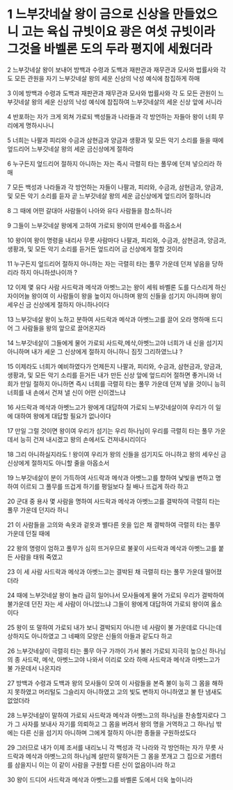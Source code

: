 #  1 느부갓네살 왕이 금으로 신상을 만들었으니 고는 육십 규빗이요 광은 여섯 규빗이라 그것을 바벨론 도의 두라 평지에 세웠더라

2 느부갓네살 왕이 보내어 방백과 수령과 도백과 재판관과 재무관과 모사와 법률사와 각 도 모든 관원을 자기 느부갓네살 왕의 세운 신상의 낙성 예식에 참집하게 하매

3 이에 방백과 수령과 도백과 재판관과 재무관과 모사와 법률사와 각 도 모든 관원이 느부갓네살 왕의 세운 신상의 낙성 예식에 참집하여 느부갓네살의 세운 신상 앞에 서니라

4 반포하는 자가 크게 외쳐 가로되 백성들과 나라들과 각 방언하는 자들아 왕이 너희 무리에게 명하시나니

5 너희는 나팔과 피리와 수금과 삼현금과 양금과 생황과 및 모든 악기 소리를 들을 때에 엎드리어 느부갓네살 왕의 세운 금신상에게 절하라

6 누구든지 엎드리어 절하지 아니하는 자는 즉시 극렬히 타는 풀무에 던져 넣으리라 하매

7 모든 백성과 나라들과 각 방언하는 자들이 나팔과, 피리와, 수금과, 삼현금과, 양금과, 및 모든 악기 소리를 듣자 곧 느부갓네살 왕의 세운 금신상에게 엎드리어 절하니라

8 그 때에 어떤 갈대아 사람들이 나아와 유다 사람들을 참소하니라

9 그들이 느부갓네살 왕에게 고하여 가로되 왕이여 만세수를 하옵소서

10 왕이여 왕이 명령을 내리사 무릇 사람마다 나팔과, 피리와, 수금과, 삼현금과, 양금과, 생황과, 및 모든 악기 소리를 듣거든 엎드리어 금 신상에게 절할 것이라

11 누구든지 엎드리어 절하지 아니하는 자는 극렬히 타는 풀무 가운데 던져 넣음을 당하리라 하지 아니하셨나이까 ?

12 이제 몇 유다 사람 사드락과 메삭과 아벳느고는 왕이 세워 바벨론 도를 다스리게 하신 자이어늘 왕이여 이 사람들이 왕을 높이지 아니하며 왕의 신들을 섬기지 아니하며 왕이 세우신 금 신상에게 절하지 아니하나이다

13 느부갓네살 왕이 노하고 분하여 사드락과 메삭과 아벳느고를 끌어 오라 명하매 드디어 그 사람들을 왕의 앞으로 끌어온지라

14 느부갓네살이 그들에게 물어 가로되 사드락,메삭,아벳느고야 너희가 내 신을 섬기지 아니하며 내가 세운 그 신상에게 절하지 아니하니 짐짓 그리하였느냐 ?

15 이제라도 너희가 예비하였다가 언제든지 나팔과, 피리와, 수금과, 삼현금과, 양금과, 생황과, 및 모든 악기 소리를 듣거든 내가 만든 신상 앞에 엎드리어 절하면 좋거니와 너희가 만일 절하지 아니하면 즉시 너희를 극렬히 타는 풀무 가운데 던져 넣을 것이니 능히 너희를 내 손에서 건져 낼 신이 어떤 신이겠느냐

16 사드락과 메삭과 아벳느고가 왕에게 대답하여 가로되 느부갓네살이여 우리가 이 일에 대하여 왕에게 대답할 필요가 없나이다

17 만일 그럴 것이면 왕이여 우리가 섬기는 우리 하나님이 우리를 극렬히 타는 풀무 가운데서 능히 건져 내시겠고 왕의 손에서도 건져내시리이다

18 그리 아니하실지라도 ! 왕이여 우리가 왕의 신들을 섬기지도 아니하고 왕의 세우신 금신상에게 절하지도 아니할 줄을 아옵소서

19 느부갓네살이 분이 가득하여 사드락과 메삭과 아벳느고를 향하여 낯빛을 변하고 명하여 이르되 그 풀무를 뜨겁게 하기를 평일보다 칠 배나 뜨겁게 하라 하고

20 군대 중 용사 몇 사람을 명하여 사드락과 메삭과 아벳느고를 결박하여 극렬히 타는 풀무 가운데 던지라 하니

21 이 사람들을 고의와 속옷과 겉옷과 별다른 옷을 입은 채 결박하여 극렬히 타는 풀무 가운데 던질 때에

22 왕의 명령이 엄하고 풀무가 심히 뜨거우므로 불꽃이 사드락과 메삭과 아벳느고를 붙든 사람을 태워 죽였고

23 이 세 사람 사드락과 메삭과 아벳느고는 결박된 채 극렬히 타는 풀무 가운데 떨어졌더라

24 때에 느부갓네살 왕이 놀라 급히 일어나서 모사들에게 물어 가로되 우리가 결박하여 불가운데 던진 자는 세 사람이 아니었느냐 그들이 왕에게 대답하여 가로되 왕이여 옳소이다

25 왕이 또 말하여 가로되 내가 보니 결박되지 아니한 네 사람이 불 가운데로 다니는데 상하지도 아니하였고 그 네째의 모양은 신들의 아들과 같도다 하고

26 느부갓네살이 극렬히 타는 풀무 아구 가까이 가서 불러 가로되 지극히 높으신 하나님의 종 사드락, 메삭, 아벳느고야 나와서 이리로 오라 하매 사드락과 메삭과 아벳느고가 불 가운데서 나온지라

27 방백과 수령과 도백과 왕의 모사들이 모여 이 사람들을 본즉 불이 능히 그 몸을 해하지 못하였고 머리털도 그슬리지 아니하였고 고의 빛도 변하지 아니하였고 불 탄 냄새도 없었더라

28 느부갓네살이 말하여 가로되 사드락과 메삭과 아벳느고의 하나님을 찬송할지로다 그가 그 사자를 보내사 자기를 의뢰하고 그 몸을 버려서 왕의 명을 거역하고 그 하나님 밖에는 다른 신을 섬기지 아니하며 그에게 절하지 아니한 종들을 구원하셨도다

29 그러므로 내가 이제 조서를 내리노니 각 백성과 각 나라와 각 방언하는 자가 무릇 사드락과 메삭과 아벳느고의 하나님께 설만히 말하거든 그 몸을 쪼개고 그 집으로 거름터를 삼을지니 이는 이 같이 사람을 구원할 다른 신이 없음이니라 하고

30 왕이 드디어 사드락과 메삭과 아벳느고를 바벨론 도에서 더욱 높이니라 
